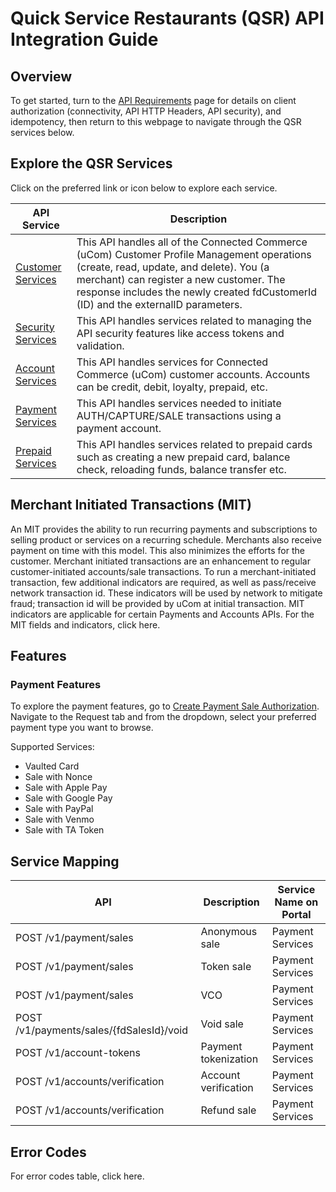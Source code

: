 # Quick Service Restaurants (QSR) API Integration Guide

## Overview

<Add Product Content on QSR HERE>

To get started, turn to the <a href="">API Requirements</a> page for details on client authorization (connectivity, API HTTP Headers, API security), and idempotency, then return to this webpage to navigate through the QSR services below.

## Explore the QSR Services

Click on the preferred link or icon below to explore each service.

| **API Service**                                           | **Description** |
| --------------------------------------------------------- | --------------  |
| [Customer Services](../api/?type=post&path=/v1/customers) | This API handles all of the Connected Commerce (uCom) Customer Profile Management operations (create, read, update, and delete). You (a merchant) can register a new customer. The response includes the newly created fdCustomerId (ID) and the externalID parameters. |
| [Security Services](../api/?type=post&path=/v1/tokens) | This API handles services related to managing the API security features like access tokens and validation.                                                                                                                                                                 |
| [Account Services](../api/?type=post&path=/v1/accounts/verification) | This API handles services for Connected Commerce (uCom) customer accounts. Accounts can be credit, debit, loyalty, prepaid, etc.                                                                                                                         |
| [Payment Services](../api/?type=post&path=/v1/payments/auths) | This API handles services needed to initiate AUTH/CAPTURE/SALE transactions using a payment account.                                                                                                                                                                |
| [Prepaid Services](../api/?type=post&path=/v2/prepaids/multi-purchases) | This API handles services related to prepaid cards such as creating a new prepaid card, balance check, reloading funds, balance transfer etc.                                                                                                         |

## Merchant Initiated Transactions (MIT)
An MIT provides the ability to run recurring payments and subscriptions to selling product or services on a recurring schedule. Merchants also receive payment on time with this model. This also minimizes the efforts for the customer. Merchant initiated transactions are an enhancement to regular customer-initiated accounts/sale transactions. To run a merchant-initiated transaction, few additional indicators are required, as well as pass/receive network transaction id. These indicators will be used by network to mitigate fraud; transaction id will be provided by uCom at initial transaction. MIT indicators are applicable for certain Payments and Accounts APIs. For the MIT fields and indicators, click here<ADD LINK>.

## Features
### Payment Features
To explore the payment features, go to [Create Payment Sale Authorization](../api/?type=post&path=/v1/payments/sales). Navigate to the Request tab and from the dropdown, select your preferred payment type you want to browse.

Supported Services:
- Vaulted Card
- Sale with Nonce
- Sale with Apple Pay
- Sale with Google Pay
- Sale with PayPal
- Sale with Venmo
- Sale with TA Token

## Service Mapping

| API                                               | Description                                                | Service Name on Portal |
|---------------------------------------------------|------------------------------------------------------------|------------------------|
| POST /v1/payment/sales                            | Anonymous sale                                             | Payment Services       |
| POST /v1/payment/sales                            | Token sale                                                 | Payment Services       |
| POST /v1/payment/sales                            | VCO                                                        | Payment Services       |
| POST /v1/payments/sales/{fdSalesId}/void          | Void sale                                                  | Payment Services       |
| POST /v1/account-tokens                           | Payment tokenization                                       | Payment Services       |
| POST /v1/accounts/verification                    | Account verification                                       | Payment Services       |
| POST /v1/accounts/verification                    | Refund sale                                                | Payment Services       |


## Error Codes
For error codes table, click here<ADD LINK>.